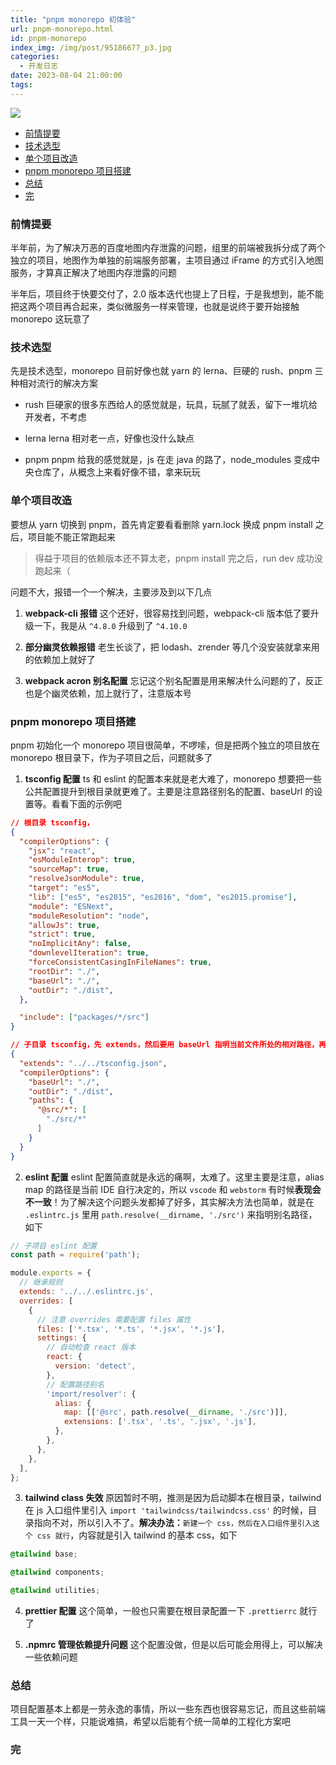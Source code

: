 ```yaml
---
title: "pnpm monorepo 初体验"
url: pnpm-monorepo.html
id: pnpm-monorepo
index_img: /img/post/95186677_p3.jpg
categories:
  - 开发日志
date: 2023-08-04 21:00:00
tags:
---
```


![](/img/post/95186677_p3.jpg)

<!-- TOC -->

- [前情提要](#%E5%89%8D%E6%83%85%E6%8F%90%E8%A6%81)
- [技术选型](#%E6%8A%80%E6%9C%AF%E9%80%89%E5%9E%8B)
- [单个项目改造](#%E5%8D%95%E4%B8%AA%E9%A1%B9%E7%9B%AE%E6%94%B9%E9%80%A0)
- [pnpm monorepo 项目搭建](#pnpm-monorepo-%E9%A1%B9%E7%9B%AE%E6%90%AD%E5%BB%BA)
- [总结](#%E6%80%BB%E7%BB%93)
- [完](#%E5%AE%8C)

<!-- /TOC -->

### 前情提要

半年前，为了解决万恶的百度地图内存泄露的问题，组里的前端被我拆分成了两个独立的项目，地图作为单独的前端服务部署，主项目通过 iFrame 的方式引入地图服务，才算真正解决了地图内存泄露的问题

半年后，项目终于快要交付了，2.0 版本迭代也提上了日程，于是我想到，能不能把这两个项目再合起来，类似微服务一样来管理，也就是说终于要开始接触 monorepo 这玩意了

### 技术选型

先是技术选型，monorepo 目前好像也就 yarn 的 lerna、巨硬的 rush、pnpm 三种相对流行的解决方案

- rush  巨硬家的很多东西给人的感觉就是，玩具，玩腻了就丢，留下一堆坑给开发者，不考虑

- lerna  lerna 相对老一点，好像也没什么缺点

- pnpm  pnpm 给我的感觉就是，js 在走 java 的路了，node_modules 变成中央仓库了，从概念上来看好像不错，拿来玩玩

### 单个项目改造

要想从 yarn 切换到 pnpm，首先肯定要看看删除 yarn.lock 换成 pnpm install 之后，项目能不能正常跑起来

> 得益于项目的依赖版本还不算太老，pnpm install 完之后，run dev 成功没跑起来（

问题不大，报错一个一个解决，主要涉及到以下几点

1. **webpack-cli 报错** 这个还好，很容易找到问题，webpack-cli 版本低了要升级一下，我是从 `^4.8.0` 升级到了 `^4.10.0`

1. **部分幽灵依赖报错** 老生长谈了，把 lodash、zrender 等几个没安装就拿来用的依赖加上就好了

1. **webpack acron 别名配置** 忘记这个别名配置是用来解决什么问题的了，反正也是个幽灵依赖，加上就行了，注意版本号

### pnpm monorepo 项目搭建

pnpm 初始化一个 monorepo 项目很简单，不啰嗦，但是把两个独立的项目放在 monorepo 根目录下，作为子项目之后，问题就多了

1. **tsconfig 配置** ts 和 eslint 的配置本来就是老大难了，monorepo 想要把一些公共配置提升到根目录就更难了。主要是注意路径别名的配置、baseUrl 的设置等。看看下面的示例吧 

```json
// 根目录 tsconfig，
{
  "compilerOptions": {
    "jsx": "react",
    "esModuleInterop": true,
    "sourceMap": true,
    "resolveJsonModule": true,
    "target": "es5",
    "lib": ["es5", "es2015", "es2016", "dom", "es2015.promise"],
    "module": "ESNext",
    "moduleResolution": "node",
    "allowJs": true,
    "strict": true,
    "noImplicitAny": false,
    "downlevelIteration": true,
    "forceConsistentCasingInFileNames": true,
    "rootDir": "./",
    "baseUrl": "./",
    "outDir": "./dist",
  },

  "include": ["packages/*/src"]
}

// 子目录 tsconfig，先 extends，然后要用 baseUrl 指明当前文件所处的相对路径，再配置路径别名，不然路径别名就是相对根目录的了
{
  "extends": "../../tsconfig.json",
  "compilerOptions": {
    "baseUrl": "./",
    "outDir": "./dist",
    "paths": {
      "@src/*": [
        "./src/*"
      ]
    }
  }
}

```

2. **eslint 配置** eslint 配置简直就是永远的痛啊，太难了。这里主要是注意，alias map 的路径是当前 IDE 自行决定的，所以 `vscode` 和 `webstorm` 有时候**表现会不一致**！为了解决这个问题头发都掉了好多，其实解决方法也简单，就是在 `.eslintrc.js` 里用 `path.resolve(__dirname, './src')` 来指明别名路径，如下

```js
// 子项目 eslint 配置
const path = require('path');

module.exports = {
  // 继承规则
  extends: '../../.eslintrc.js',
  overrides: [
    {
      // 注意 overrides 需要配置 files 属性
      files: ['*.tsx', '*.ts', '*.jsx', '*.js'],
      settings: {
        // 自动检查 react 版本
        react: {
          version: 'detect',
        },
        // 配置路径别名
        'import/resolver': {
          alias: {
            map: [['@src', path.resolve(__dirname, './src')]],
            extensions: ['.tsx', '.ts', '.jsx', '.js'],
          },
        },
      },
    },
  ],
};

```

3. **tailwind class 失效** 原因暂时不明，推测是因为启动脚本在根目录，tailwind 在 js 入口组件里引入 `import 'tailwindcss/tailwindcss.css'` 的时候，目录指向不对，所以引入不了。**解决办法：**`新建一个 css，然后在入口组件里引入这个 css 就行`，内容就是引入 tailwind 的基本 css，如下

```css
@tailwind base;

@tailwind components;

@tailwind utilities;
```

4. **prettier 配置** 这个简单，一般也只需要在根目录配置一下 `.prettierrc` 就行了

5. **.npmrc 管理依赖提升问题** 这个配置没做，但是以后可能会用得上，可以解决一些依赖问题

### 总结

项目配置基本上都是一劳永逸的事情，所以一些东西也很容易忘记，而且这些前端工具一天一个样，只能说难搞，希望以后能有个统一简单的工程化方案吧

### 完
